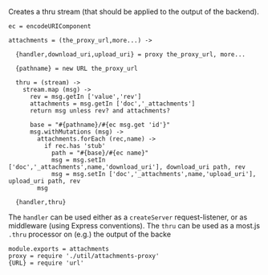 Creates a thru stream (that should be applied to the output of the backend).

    ec = encodeURIComponent

    attachments = (the_proxy_url,more...) ->

      {handler,download_uri,upload_uri} = proxy the_proxy_url, more...

      {pathname} = new URL the_proxy_url

      thru = (stream) ->
        stream.map (msg) ->
          rev = msg.getIn ['value','rev']
          attachments = msg.getIn ['doc','_attachments']
          return msg unless rev? and attachments?

          base = "#{pathname}/#{ec msg.get 'id'}"
          msg.withMutations (msg) ->
            attachments.forEach (rec,name) ->
              if rec.has 'stub'
                path = "#{base}/#{ec name}"
                msg = msg.setIn ['doc','_attachments',name,'download_uri'], download_uri path, rev
                msg = msg.setIn ['doc','_attachments',name,'upload_uri'], upload_uri path, rev
            msg

      {handler,thru}

The `handler` can be used either as a `createServer` request-listener, or as middleware (using Express conventions).
The `thru` can be used as a most.js `.thru` processor on (e.g.) the output of the backe

    module.exports = attachments
    proxy = require './util/attachments-proxy'
    {URL} = require 'url'
